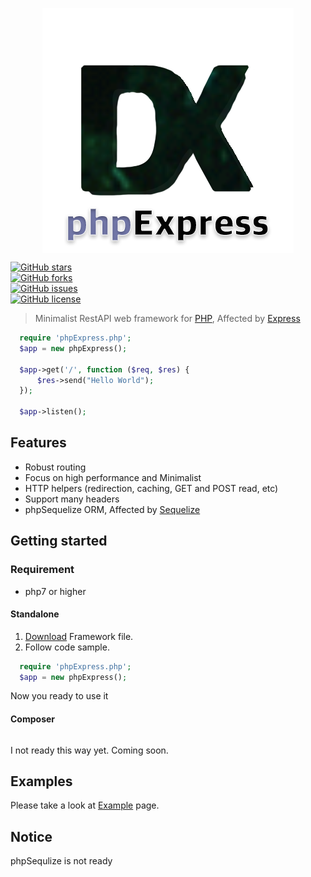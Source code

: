 [![logo](https://github.com/devxian96/phpExpress/blob/main/phpExpressLogo.png?raw=true)](https://github.com/devxian96/phpExpress)

<style>
img {
  display:block;
  margin: 0 auto;
  align: center;
}
</style>

[![GitHub stars](https://img.shields.io/github/stars/devxian96/phpExpress)](https://github.com/devxian96/phpExpress/stargazers)
[![GitHub forks](https://img.shields.io/github/forks/devxian96/phpExpress)](https://github.com/devxian96/phpExpress/network)
[![GitHub issues](https://img.shields.io/github/issues/devxian96/phpExpress)](https://github.com/devxian96/phpExpress/issues)
[![GitHub license](https://img.shields.io/github/license/devxian96/phpExpress)](https://github.com/devxian96/phpExpress/blob/main/LICENSE)

> Minimalist RestAPI web framework for [PHP](https://www.php.net/), Affected by [Express](https://github.com/expressjs/express)

```php
  require 'phpExpress.php';
  $app = new phpExpress();

  $app->get('/', function ($req, $res) {
      $res->send("Hello World");
  });

  $app->listen();
```

## Features

- Robust routing
- Focus on high performance and Minimalist
- HTTP helpers (redirection, caching, GET and POST read, etc)
- Support many headers
- phpSequelize ORM, Affected by [Sequelize](https://github.com/sequelize/sequelize)

## Getting started

### Requirement

- php7 or higher

#### Standalone

1. [Download](https://github.com/devxian96/phpExpress/releases) Framework file.
2. Follow code sample.

```php
  require 'phpExpress.php';
  $app = new phpExpress();
```

Now you ready to use it

#### Composer

```

```

I not ready this way yet.
Coming soon.

## Examples

Please take a look at [Example](https://github.com/devxian96/phpExpress/tree/main/example) page.

## Notice

phpSequlize is not ready
